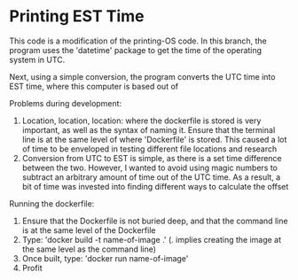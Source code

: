 # Printing EST Time

This code is a modification of the printing-OS code. In this branch, the program uses the 'datetime'
package to get the time of the operating system in UTC. 

Next, using a simple conversion, the program converts the UTC time into EST time, where this computer is based out of

Problems during development:
1. Location, location, location: where the dockerfile is stored is very important, as well as the syntax of naming it. Ensure that the terminal line is at the same level of where 'Dockerfile' is stored. This caused a lot of time to be enveloped in testing different file locations and research
2. Conversion from UTC to EST is simple, as there is a set time difference between the two. However, I wanted to avoid using magic numbers to subtract an arbitrary amount of time out of the UTC time. As a result, a bit of time was invested into finding different ways to calculate the offset

Running the dockerfile:
1. Ensure that the Dockerfile is not buried deep, and that the command line is at the same level of the Dockerfile
2. Type: 'docker build -t name-of-image .' (. implies creating the image at the same level as the command line)
3. Once built, type: 'docker run name-of-image'
4. Profit
